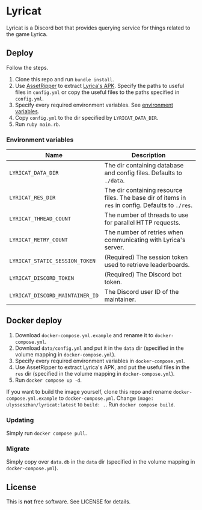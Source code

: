 # Lyricat

Lyricat is a Discord bot that provides querying service for things related to the game Lyrica.

## Deploy

Follow the steps.

1. Clone this repo and run `bundle install`.
2. Use [AssetRipper](https://github.com/AssetRipper/AssetRipper)
to extract [Lyrica's APK](https://apkcombo.com/lyrica/com.Rnova.lyrica/download/apk).
Specify the paths to useful files in `config.yml`
or copy the useful files to the paths specified in `config.yml`.
3. Specify every required environment variables. See [environment variables](#environment-variables).
4. Copy `config.yml` to the dir specified by `LYRICAT_DATA_DIR`.
5. Run `ruby main.rb`.

### Environment variables

| Name | Description |
|-|-|
| `LYRICAT_DATA_DIR` | The dir containing database and config files. Defaults to `./data`. |
| `LYRICAT_RES_DIR` | The dir containing resource files. The base dir of items in `res` in config. Defaults to `./res`. |
| `LYRICAT_THREAD_COUNT` | The number of threads to use for parallel HTTP requests. |
| `LYRICAT_RETRY_COUNT` | The number of retries when communicating with Lyrica's server. |
| `LYRICAT_STATIC_SESSION_TOKEN` | (Required) The session token used to retrieve leaderboards. |
| `LYRICAT_DISCORD_TOKEN` | (Required) The Discord bot token. |
| `LYRICAT_DISCORD_MAINTAINER_ID` | The Discord user ID of the maintainer. |

## Docker deploy

1. Download `docker-compose.yml.example` and rename it to `docker-compose.yml`.
2. Download `data/config.yml` and put it in the `data` dir
(specified in the volume mapping in `docker-compose.yml`).
3. Specify every required environment variables in `docker-compose.yml`.
4. Use AssetRipper to extract Lyrica's APK, and put the useful files in the `res` dir
(specified in the volume mapping in `docker-compose.yml`).
5. Run `docker compose up -d`.

If you want to build the image yourself,
clone this repo and rename `docker-compose.yml.example` to `docker-compose.yml`.
Change `image: ulysseszhan/lyricat:latest` to `build: .`.
Run `docker compose build`.

### Updating

Simply run `docker compose pull`.

### Migrate

Simply copy over `data.db` in the `data` dir (specified in the volume mapping in `docker-compose.yml`).

## License

This is **not** free software.
See LICENSE for details.
